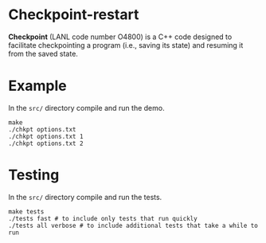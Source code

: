 # Checkpoint-restart
**Checkpoint** (LANL code number O4800) is a C++ code designed
to facilitate checkpointing a program (i.e., saving its state)
and resuming it from the saved state.

# Example
In the `src/` directory compile and run the demo.
```
make
./chkpt options.txt
./chkpt options.txt 1
./chkpt options.txt 2
```

# Testing
In the `src/` directory compile and run the tests.
```
make tests
./tests fast # to include only tests that run quickly
./tests all verbose # to include additional tests that take a while to run
```
